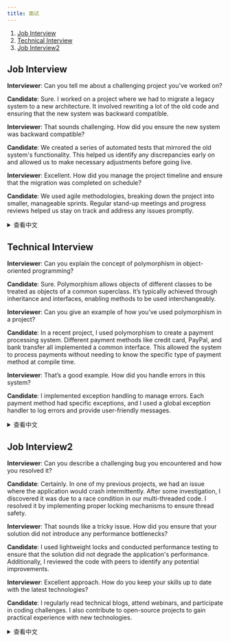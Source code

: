 ```yaml
---
title: 面试
---
```


1. [Job Interview](#job-interview)
1. [Technical Interview](#technical-interview)
1. [Job Interview2](#job-interview2)

## Job Interview

**Interviewer**: Can you tell me about a challenging project you've worked on?

**Candidate**: Sure. I worked on a project where we had to migrate a legacy system to a new architecture. It involved rewriting a lot of the old code and ensuring that the new system was backward compatible.

**Interviewer**: That sounds challenging. How did you ensure the new system was backward compatible?

**Candidate**: We created a series of automated tests that mirrored the old system's functionality. This helped us identify any discrepancies early on and allowed us to make necessary adjustments before going live.

**Interviewer**: Excellent. How did you manage the project timeline and ensure that the migration was completed on schedule?

**Candidate**: We used agile methodologies, breaking down the project into smaller, manageable sprints. Regular stand-up meetings and progress reviews helped us stay on track and address any issues promptly.

<details>
<summary>查看中文</summary>
工作面试

**面试官**: 你能谈谈你参与过的一个具有挑战性的项目吗？

**候选人**: 当然。我参与了一个项目，我们需要将一个遗留系统迁移到新的架构。这涉及到重写大量旧代码，并确保新系统与旧系统向后兼容。

**面试官**: 听起来很有挑战性。你是如何确保新系统向后兼容的？

**候选人**: 我们创建了一系列自动化测试，模拟旧系统的功能。这帮助我们及早发现任何差异，并在上线前做出必要的调整。

**面试官**: 很好。你是如何管理项目时间表并确保迁移按时完成的？

**候选人**: 我们使用了敏捷方法，将项目分解为较小的、可管理的迭代。定期的站会和进度审查帮助我们保持进度，并及时解决任何问题。

</details>

## Technical Interview

**Interviewer**: Can you explain the concept of polymorphism in object-oriented programming?

**Candidate**: Sure. Polymorphism allows objects of different classes to be treated as objects of a common superclass. It’s typically achieved through inheritance and interfaces, enabling methods to be used interchangeably.

**Interviewer**: Can you give an example of how you’ve used polymorphism in a project?

**Candidate**: In a recent project, I used polymorphism to create a payment processing system. Different payment methods like credit card, PayPal, and bank transfer all implemented a common interface. This allowed the system to process payments without needing to know the specific type of payment method at compile time.

**Interviewer**: That’s a good example. How did you handle errors in this system?

**Candidate**: I implemented exception handling to manage errors. Each payment method had specific exceptions, and I used a global exception handler to log errors and provide user-friendly messages.

<details>
<summary>查看中文</summary>
技术面试

**面试官**: 你能解释一下面向对象编程中的多态概念吗？

**候选人**: 当然。多态性允许不同类的对象被视为一个公共超类的对象。通常通过继承和接口实现，使方法可以互换使用。

**面试官**: 你能举一个你在项目中使用多态性的例子吗？

**候选人**: 在最近的一个项目中，我使用多态性创建了一个支付处理系统。不同的支付方式如信用卡、PayPal 和银行转账都实现了一个公共接口。这使得系统在编译时不需要知道具体的支付方式类型就能处理支付。

**面试官**: 这是一个很好的例子。你是如何处理这个系统中的错误的？

**候选人**: 我实现了异常处理来管理错误。每种支付方式都有特定的异常，我使用了一个全局异常处理程序来记录错误并提供用户友好的信息。

</details>

## Job Interview2

**Interviewer**: Can you describe a challenging bug you encountered and how you resolved it?

**Candidate**: Certainly. In one of my previous projects, we had an issue where the application would crash intermittently. After some investigation, I discovered it was due to a race condition in our multi-threaded code. I resolved it by implementing proper locking mechanisms to ensure thread safety.

**Interviewer**: That sounds like a tricky issue. How did you ensure that your solution did not introduce any performance bottlenecks?

**Candidate**: I used lightweight locks and conducted performance testing to ensure that the solution did not degrade the application's performance. Additionally, I reviewed the code with peers to identify any potential improvements.

**Interviewer**: Excellent approach. How do you keep your skills up to date with the latest technologies?

**Candidate**: I regularly read technical blogs, attend webinars, and participate in coding challenges. I also contribute to open-source projects to gain practical experience with new technologies.

<details>
<summary>查看中文</summary>
工作面试

**面试官**: 你能描述一个你遇到的具有挑战性的 bug 以及你是如何解决的吗？

**候选人**: 当然。在我之前的一个项目中，我们遇到了应用程序间歇性崩溃的问题。经过一些调查，我发现这是由于我们多线程代码中的竞态条件引起的。我通过实现适当的锁机制来确保线程安全，解决了这个问题。

**面试官**: 听起来这是一个棘手的问题。你如何确保你的解决方案不会引入任何性能瓶颈？

**候选人**: 我使用了轻量级锁，并进行了性能测试，以确保解决方案不会降低应用程序的性能。此外，我还与同事一起审查了代码，以发现任何潜在的改进。

**面试官**: 很好的方法。你如何保持自己的技能与最新技术同步？

**候选人**: 我经常阅读技术博客，参加网络研讨会，并参与编程挑战。我还通过贡献开源项目来获得新技术的实际经验。

</details>

